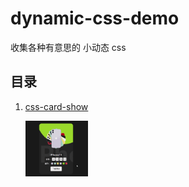 # dynamic-css-demo

收集各种有意思的 小动态 css

## 目录

1. [css-card-show](https://github.com/YoRenChen/dynamic-css-demo/tree/master/demo/css-card-show)
<img class="readme-img" src="demo/css-card-show/docs/preview.gif" alt="css-card-show" style="cursor: pointer; padding-left: 24px; vertical-align:middle;"/>

<style>
 .readme-img {
   width: 100px;
   cursor: pointer;
   padding-left: 24px;
   vertical-align:middle;
   transition: transform .3s;
 }
 .readme-img:hover {
   transform: scale(4)
 }
</style>
